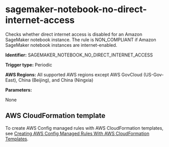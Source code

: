 # sagemaker\-notebook\-no\-direct\-internet\-access<a name="sagemaker-notebook-no-direct-internet-access"></a>

Checks whether direct internet access is disabled for an Amazon SageMaker notebook instance\. The rule is NON\_COMPLIANT if Amazon SageMaker notebook instances are internet\-enabled\.

**Identifier:** SAGEMAKER\_NOTEBOOK\_NO\_DIRECT\_INTERNET\_ACCESS

**Trigger type:** Periodic

**AWS Regions:** All supported AWS regions except AWS GovCloud \(US\-Gov\-East\), China \(Beijing\), and China \(Ningxia\)

**Parameters:**

 None   

## AWS CloudFormation template<a name="w4aac13c29c17d263c15"></a>

To create AWS Config managed rules with AWS CloudFormation templates, see [Creating AWS Config Managed Rules With AWS CloudFormation Templates](aws-config-managed-rules-cloudformation-templates.md)\.